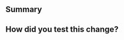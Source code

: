 ## Summary

<!-- Briefly describe what this PR does -->

## How did you test this change?

<!-- Describe how you tested this PR -->
